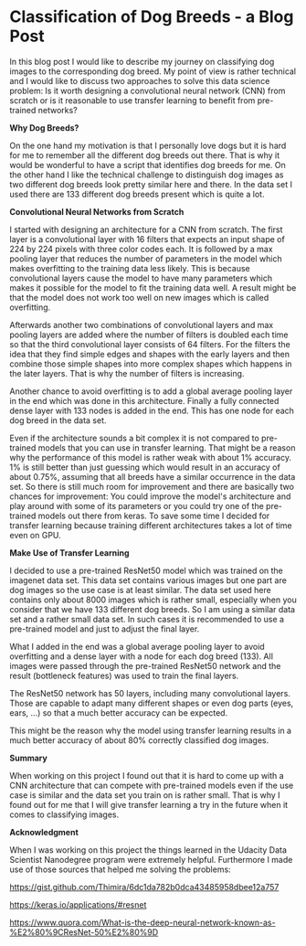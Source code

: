 # Classification of Dog Breeds - a Blog Post

In this blog post I would like to describe my journey on classifying dog images to the corresponding dog breed. My point of view is rather technical and I would like to discuss two approaches to solve this data science problem: Is it worth designing a convolutional neural network (CNN) from scratch or is it reasonable to use transfer learning to benefit from pre-trained networks?

**Why Dog Breeds?**

On the one hand my motivation is that I personally love dogs but it is hard for me to remember all the different dog breeds out there. That is why it would be wonderful to have a script that identifies dog breeds for me. On the other hand I like the technical challenge to distinguish dog images as two different dog breeds look pretty similar here and there. In the data set I used there are 133 different dog breeds present which is quite a lot.

**Convolutional Neural Networks from Scratch**

I started with designing an architecture for a CNN from scratch. The first layer is a convolutional layer with 16 filters that expects an input shape of 224 by 224 pixels with three color codes each. It is followed by a max pooling layer that reduces the number of parameters in the model which makes overfitting to the training data less likely. This is because convolutional layers cause the model to have many parameters which makes it possible for the model to fit the training data well. A result might be that the model does not work too well on new images which is called overfitting.

Afterwards another two combinations of convolutional layers and max pooling layers are added where the number of filters is doubled each time so that the third convolutional layer consists of 64 filters. For the filters the idea that they find simple edges and shapes with the early layers and then combine those simple shapes into more complex shapes which happens in the later layers. That is why the number of filters is increasing.

Another chance to avoid overfitting is to add a global average pooling layer in the end which was done in this architecture. Finally a fully connected dense layer with 133 nodes is added in the end. This has one node for each dog breed in the data set.

Even if the architecture sounds a bit complex it is not compared to pre-trained models that you can use in transfer learning. That might be a reason why the performance of this model is rather weak with about 1% accuracy. 1% is still better than just guessing which would result in an accuracy of about 0.75%, assuming that all breeds have a similar occurrence in the data set. So there is still much room for improvement and there are basically two chances for improvement: You could improve the model's architecture and play around with some of its parameters or you could try one of the pre-trained models out there from keras. To save some time I decided for transfer learning because training different architectures takes a lot of time even on GPU.

**Make Use of Transfer Learning**

I decided to use a pre-trained ResNet50 model which was trained on the imagenet data set. This data set contains various images but one part are dog images so the use case is at least similar. The data set used here contains only about 8000 images which is rather small, especially when you consider that we have 133 different dog breeds. So I am using a similar data set and a rather small data set. In such cases it is recommended to use a pre-trained model and just to adjust the final layer.

What I added in the end was a global average pooling layer to avoid overfitting and a dense layer with a node for each dog breed (133). All images were passed through the pre-trained ResNet50 network and the result (bottleneck features) was used to train the final layers. 

The ResNet50 network has 50 layers, including many convolutional layers. Those are capable to adapt many different shapes or even dog parts (eyes, ears, ...) so that a much better accuracy can be expected. 

This might be the reason why the model using transfer learning results in a much better accuracy of about 80% correctly classified dog images. 

**Summary**

When working on this project I found out that it is hard to come up with a CNN architecture that can compete with pre-trained models even if the use case is similar and the data set you train on is rather small. That is why I found out for me that I will give transfer learning a try in the future when it comes to classifying images. 


**Acknowledgment**

When I was working on this project the things learned in the Udacity Data Scientist Nanodegree program were extremely helpful.
Furthermore I made use of those sources that helped me solving the problems:

https://gist.github.com/Thimira/6dc1da782b0dca43485958dbee12a757

https://keras.io/applications/#resnet

https://www.quora.com/What-is-the-deep-neural-network-known-as-%E2%80%9CResNet-50%E2%80%9D